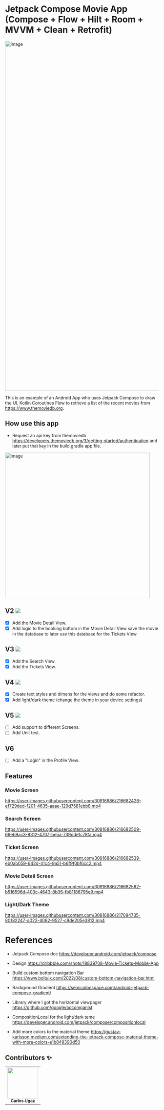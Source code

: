 # Jetpack Compose Movie App (Compose + Flow + Hilt + Room + MVVM + Clean + Retrofit)

<img width="1141" alt="image" src="https://user-images.githubusercontent.com/30916886/215865185-2c72f73b-7eda-43a5-955f-103d195cecc5.png">

This is an example of an Android App who uses Jetpack Compose to draw the UI, Kotlin Coroutines Flow to retrieve a list of the recent movies from https://www.themoviedb.org.

## How use this app
- Request an api key from themoviedb https://developers.themoviedb.org/3/getting-started/authentication and later put that key in the build.gradle app file.
<img width="474" alt="image" src="https://user-images.githubusercontent.com/30916886/215863998-a1dc026c-3b3c-45c6-a8fc-478302d85b6a.png">

## V2 ![](https://geps.dev/progress/100)
- [X] Add the Movie Detail View.
- [X] Add logic to the booking buttom in the Movie Detail View save the movie in the database to later use this database for the Tickets View.

## V3 ![](https://geps.dev/progress/100)
- [X] Add the Search View.
- [X] Add the Tickets View.

## V4 ![](https://geps.dev/progress/100)
- [X] Create text styles and dimens for the views and do some refactor.
- [X] Add light/dark theme (change the theme in your device settings)

## V5 ![](https://geps.dev/progress/0)
- [ ] Add support to different Screens.
- [ ] Add Unit test.

## V6
- [ ] Add a "Login" in the Profile View.

## Features

### Movie Screen

https://user-images.githubusercontent.com/30916886/216682426-ef729ded-f201-4635-aaae-129d7581ebb8.mp4

### Search Screen

https://user-images.githubusercontent.com/30916886/216682509-69eb9ac3-8312-4707-be5a-739dde1c78fa.mp4

### Ticket Screen

https://user-images.githubusercontent.com/30916886/216682539-eb0ab059-642d-41c4-9a51-b6f9f0bf6cc2.mp4

### Movie Detail Screen

https://user-images.githubusercontent.com/30916886/216682562-b516596d-403c-4643-8b36-fb81186795e9.mp4

### Light/Dark Theme

https://user-images.githubusercontent.com/30916886/217094735-80182247-a023-4062-9527-c8de205e3812.mp4

# References

- Jetpack Compose doc https://developer.android.com/jetpack/compose

- Design https://dribbble.com/shots/18839708-Movie-Tickets-Mobile-App

- Build custom bottom navigation Bar https://www.boltuix.com/2022/08/custom-bottom-navigation-bar.html

- Background Gradient https://semicolonspace.com/android-jetpack-compose-gradient/

- Library where I got the horizontal viewpager https://github.com/google/accompanist

- CompositionLocal for the light/dark teme https://developer.android.com/jetpack/compose/compositionlocal

- Add more colors to the material theme https://gustav-karlsson.medium.com/extending-the-jetpack-compose-material-theme-with-more-colors-e1b849390d50

## Contributors ✨

<!-- ALL-CONTRIBUTORS-LIST:START - Do not remove or modify this section -->
<!-- prettier-ignore-start -->
<!-- markdownlint-disable -->
<table>
  <tr>
    <td align="center"><a href="https://github.com/carlosgub"><img src="https://avatars1.githubusercontent.com/u/30916886?s=460&v=4" width="100px;" alt=""/><br /><sub><b>Carlos Ugaz</b></sub></a><br /></td>
  </tr>
</table>
